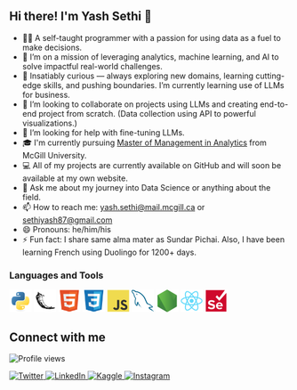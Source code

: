 ## Hi there! I'm Yash Sethi 👋


<!--
**Yashsethi24/Yashsethi24** is a ✨ _special_ ✨ repository because its `README.md` (this file) appears on your GitHub profile.
-->

- 🙋‍♂️ A self-taught programmer with a passion for using data as a fuel to make decisions.  
- 🔭 I’m on a mission of leveraging analytics, machine learning, and AI to solve impactful real-world challenges.
- 🌱 Insatiably curious — always exploring new domains, learning cutting-edge skills, and pushing boundaries. I’m currently learning use of LLMs for business. 
- 👯 I’m looking to collaborate on projects using LLMs and creating end-to-end project from scratch. (Data collection using API to powerful visualizations.) 
- 🤔 I’m looking for help with fine-tuning LLMs. 
- 🎓 I'm currently pursuing [Master of Management in Analytics](https://www.mcgill.ca/desautels/programs/mman) from McGill University.
- 💻 All of my projects are currently available on GitHub and will soon be available at my own website.
- 💬 Ask me about my journey into Data Science or anything about the field.
- 📫 How to reach me: [yash.sethi@mail.mcgill.ca](mailto:yash.sethi@mail.mcgill.ca) or [sethiyash87@gmail.com](mailto:sethiyash87@gmail.com)  
- 😄 Pronouns: he/him/his  
- ⚡ Fun fact: I share same alma mater as Sundar Pichai. Also, I have been learning French using Duolingo for 1200+ days.  

### Languages and Tools

<p align="left">
  <img src="https://raw.githubusercontent.com/devicons/devicon/master/icons/python/python-original.svg" alt="Python" width="40" height="40"/> 
  <img src="https://raw.githubusercontent.com/devicons/devicon/master/icons/flask/flask-original.svg" alt="Flask" width="40" height="40"/>
  <img src="https://raw.githubusercontent.com/devicons/devicon/master/icons/html5/html5-original.svg" alt="HTML" width="40" height="40"/>
  <img src="https://raw.githubusercontent.com/devicons/devicon/master/icons/css3/css3-original.svg" alt="CSS" width="40" height="40"/>
  <img src="https://raw.githubusercontent.com/devicons/devicon/master/icons/javascript/javascript-original.svg" alt="JavaScript" width="40" height="40"/>
  <img src="https://raw.githubusercontent.com/devicons/devicon/master/icons/mysql/mysql-original.svg" alt="MySQL" width="40" height="40"/>
  <img src="https://raw.githubusercontent.com/devicons/devicon/master/icons/nodejs/nodejs-original.svg" alt="Node.js" width="40" height="40"/>
  <img src="https://raw.githubusercontent.com/devicons/devicon/master/icons/react/react-original.svg" alt="React" width="40" height="40"/>
  <img src="https://raw.githubusercontent.com/devicons/devicon/master/icons/selenium/selenium-original.svg" alt="Selenium" width="40" height="40"/>
</p>


## Connect with me

<!-- Profile Views Badge (using Komarev) -->
![Profile views](https://komarev.com/ghpvc/?username=your-username&label=Profile%20views&color=0e75b6&style=flat)

<!-- Social Icons -->
<p align="left">
  <!-- Twitter -->
  <a href="https://twitter.com/sethiyash87" target="_blank">
    <img src="https://cdn.jsdelivr.net/npm/simple-icons@3.2.0/icons/twitter.svg" alt="Twitter" height="30" width="40" />
  </a>
  <!-- LinkedIn -->
  <a href="https://linkedin.com/in/yash-sethi24/" target="_blank">
    <img src="https://cdn.jsdelivr.net/npm/simple-icons@3.2.0/icons/linkedin.svg" alt="LinkedIn" height="30" width="40" />
  </a>
  <!-- Kaggle (if you want it) -->
  <a href="https://kaggle.com/yashsethi24" target="_blank">
    <img src="https://cdn.jsdelivr.net/npm/simple-icons@3.2.0/icons/kaggle.svg" alt="Kaggle" height="30" width="40" />
  </a>
  <!-- Instagram -->
  <a href="https://instagram.com/sethi.yash/" target="_blank">
    <img src="https://cdn.jsdelivr.net/npm/simple-icons@3.2.0/icons/instagram.svg" alt="Instagram" height="30" width="40" />
  </a>
</p>

